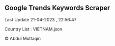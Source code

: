 

## Google Trends Keywords Scraper 
 
Last Update 21-04-2023 , 22:56:47

Country List :
VIETNAM.json



© Abdul Muttaqin 
